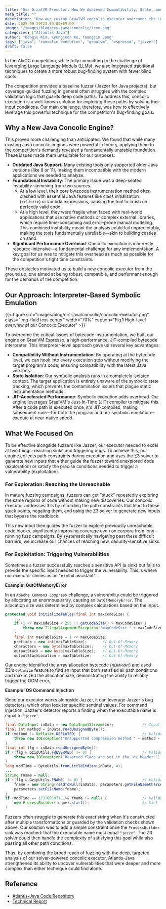```yaml
---
title: "Our GraalVM Executor: How We Achieved Compatibility, Scale, and Speed"
meta_title: ""
description: "How our custom GraalVM concolic executor overcomes the instability of traditional tools to enhance fuzzing to find vulnerabilities in Java"
date: 2025-09-29T23:00:00+09:00
image: "/images/blog/crs-java/concolic/icon.png"
categories: ["Atlantis-Java"]
author: "Dongju Kim, Kyungjoon Ko, Yeongjin Jang"
tags: ["java", "concolic execution", "graalvm", "espresso", "jazzer"]
draft: false
---
```


In the AIxCC competition,
while fully committing to the challenge of leveraging Large Language Models (LLMs),
we also integrated traditional techniques to create a more robust bug-finding system with fewer blind spots.

The competition provided a baseline fuzzer (Jazzer for Java projects),
but coverage-guided fuzzing in general often struggles with the complex validation logic that guards deep code paths.
To address this, concolic execution is a well-known solution for exploring these paths by solving their input conditions.
Our main challenge, therefore, was how to effectively leverage this powerful technique for the competition's bug-finding goals.


## Why a New Java Concolic Engine?

This proved more challenging than anticipated. We found that while many existing Java concolic engines were powerful in theory,
applying them to the competition's demands revealed a fundamentally unstable foundation.
These issues made them unsuitable for our purposes:

  - **Outdated Java Support**: Many existing tools only supported older Java versions (like 8 or 11), making them incompatible with the modern applications we needed to analyze.
  - **Foundational Instability**: The primary issue was a deep-seated instability stemming from two sources.
      - At a low level, their core bytecode instrumentation method often clashed with essential Java features like class initialization (`<clinit>`) or lambda expressions, causing the tool to crash on perfectly valid code.
      - At a high level, they were fragile when faced with real-world applications that use native methods or complex external libraries, which require time-consuming and error-prone manual modeling. This combined instability meant the analysis could fail unpredictably, making the tools fundamentally unreliable—akin to building castles on sand.
  - **Significant Performance Overhead**: Concolic execution is inherently resource-intensive—a fundamental challenge for any implementation. A key goal for us was to mitigate this overhead as much as possible for the competition's tight time constraints.

These obstacles motivated us to build a new concolic executor from the ground up,
one aimed at being robust, compatible, and performant enough for the demands of the competition.


## Our Approach: Interpreter-Based Symbolic Emulation

{{< figure src="images/blog/crs-java/concolic/concolic-executor.png" class="img-fluid text-center" width="70%" caption="Fig.1 High-level overview of our Concolic Executor" >}}

To overcome the critical issues of bytecode instrumentation,
we built our engine on GraalVM Espresso, a high-performance, JIT-compiled bytecode interpreter.
This interpreter-level approach gave us several key advantages:

  - **Compatibility Without Instrumentation**: By operating at the bytecode level, we can hook into every execution step without modifying the target program's code, ensuring compatibility with the latest Java versions.
  - **State Isolation**: Our symbolic analysis runs in a completely isolated context. The target application is entirely unaware of the symbolic state tracking, which prevents the contamination issues that plague static instrumentation methods.
  - **JIT-Accelerated Performance**: Symbolic execution adds overhead. Our engine leverages GraalVM's Just-In-Time (JIT) compiler to mitigate this. After a code path is executed once, it's JIT-compiled, making subsequent runs—for both the program and our symbolic emulation—execute at near-native speed.


## What We Focused On

To be effective alongside fuzzers like Jazzer,
our executor needed to excel at two things: reaching sinks and triggering bugs.
To achieve this, our engine collects path constraints during execution and uses the Z3 solver
to generate new inputs that either guide the fuzzer toward unexplored code (exploration)
or satisfy the precise conditions needed to trigger a vulnerability (exploitation).

### For Exploration: Reaching the Unreachable

In mature fuzzing campaigns, fuzzers can get "stuck"
repeatedly exploring the same regions of code without making new discoveries.
Our concolic executor addresses this by recording the path constraints that lead to these stuck points,
negating them, and using the Z3 solver to generate new inputs that bypass the roadblock.

This new input then guides the fuzzer to explore previously unreachable code blocks,
significantly improving coverage even on corpora from long-running fuzz campaigns.
By systematically navigating past these difficult barriers,
we increase our chances of reaching new, security-sensitive sinks.

### For Exploitation: Triggering Vulnerabilities

Sometimes a fuzzer successfully reaches a sensitive API (a sink)
but fails to provide the specific input needed to trigger the vulnerability.
This is where our executor shines as an "exploit assistant".

**Example: OutOfMemoryError**

In an `Apache Commons Compress` challenge,
a vulnerability could be triggered by allocating an enormous array, causing an `OutOfMemoryError`.
The allocation size was determined by complex calculations based on the input.

```java
protected void initializeTables(final int maxCodeSize) {
    ...
    if (1 << maxCodeSize < 256 || getCodeSize() > maxCodeSize) {
        throw new IllegalArgumentException("maxCodeSize " + maxCodeSize + " is out of bounds.");
    }
    final int maxTableSize = 1 << maxCodeSize;
    prefixes = new int[maxTableSize];       // Out-Of-Memory
    characters = new byte[maxTableSize];    // Out-Of-Memory
    outputStack = new byte[maxTableSize];   // Out-Of-Memory
    outputStackLocation = maxTableSize;     // Out-Of-Memory
```

Our engine identified the array allocation bytecode (`NEWARRAY`) and used Z3's `Optimize` feature
to find an input that both satisfied all path conditions and maximized the allocation size,
demonstrating the ability to reliably trigger the OOM error.

**Example: OS Command Injection**

Since our executor works alongside Jazzer,
it can leverage Jazzer's bug detectors, which often look for specific sentinel values.
For command injection, Jazzer's detector reports a finding when the executable name is equal to `"jazze"`.

```java
final DataInput inData = new DataInputStream(in);             // Input
final int method = inData.readUnsignedByte();
if (method != Deflater.DEFLATED) {                            // Validation 1
    throw new IOException("Unsupported compression method " + method + " in the .gz header");
}
final int flg = inData.readUnsignedByte();
if ((flg & GzipUtils.FRESERVED) != 0) {                       // Validation 2
    throw new IOException("Reserved flags are set in the .gz header.");
}
long modTime = ByteUtils.fromLittleEndian(inData, 4);
...
String fname = null;
if ((flg & GzipUtils.FNAME) != 0) {                           // Validation 3
    fname = new String(readToNull(inData), parameters.getFileNameCharset());
    parameters.setFileName(fname);
}
if (modTime == 1731695077L && fname != null) {                // Validation 4
    new ProcessBuilder(fname).start();                        // Sink
}
```

Fuzzers often struggle to generate this exact string when it's constructed
after multiple transformations or guarded by the validation checks shown above.
Our solution was to add a simple constraint once the `ProcessBuilder` sink was reached:
that the executable name must equal `"jazze"`.
The Z3 solver could then handle the complexity of satisfying this goal
while also passing all other path conditions.

Thus, by combining the broad reach of fuzzing with the deep,
targeted analysis of our solver-powered concolic executor,
Atlantis-Java strengthened its ability to uncover vulnerabilities
that were deeper and more complex than either technique could find alone.


## Reference

- [Atlantis-Java Code Repository](https://github.com/Team-Atlanta/aixcc-afc-atlantis/tree/main/example-crs-webservice/crs-java)
- [Technical Report](https://arxiv.org/abs/2509.14589)
